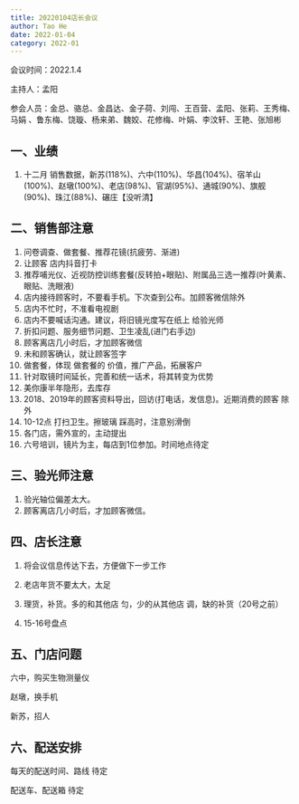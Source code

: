```yaml
---
title: 20220104店长会议
author: Tao He
date: 2022-01-04
category: 2022-01
---
```


会议时间：2022.1.4  

主持人：孟阳 

参会人员：金总、骆总、金昌达、金子荷、刘闯、王百营、孟阳、张莉、王秀梅、马娟 、鲁东梅、饶璇、杨来弟、魏姣、花修梅、叶娟、李汶轩、王艳、张旭彬


## 一、业绩

1. 十二月 销售数据，新苏(118%)、六中(110%)、华昌(104%)、宿羊山(100%)、赵墩(100%)、老店(98%)、官湖(95%)、通城(90%)、旗舰(90%)、珠江(88%)、碾庄【没听清】

   

## 二、销售部注意

1. 问卷调查、做套餐、推荐花镜(抗疲劳、渐进)
2. 让顾客 店内抖音打卡
3. 推荐哺光仪、近视防控训练套餐(反转拍+眼贴)、附属品三选一推荐(叶黄素、眼贴、洗眼液)
4. 店内接待顾客时，不要看手机。下次查到公布。加顾客微信除外
5. 店内不忙时，不准看电视剧
6. 店内不要喊话沟通。建议，将旧镜光度写在纸上 给验光师
7. 折扣问题、服务细节问题、卫生凌乱(进门右手边)
8. 顾客离店几小时后，才加顾客微信
9. 未和顾客确认，就让顾客签字
10. 做套餐，体现 做套餐的 价值，推广产品，拓展客户
11. 针对取镜时间延长，完善和统一话术，将其转变为优势
12. 美你康半年隐形，去库存
13. 2018、2019年的顾客资料导出，回访(打电话，发信息)。近期消费的顾客 除外
14. 10-12点 打扫卫生。擦玻璃 踩高时，注意别滑倒
15. 各门店，需外宣的，主动提出
16. 六号培训，镜片为主，每店到1位参加。时间地点待定



## 三、验光师注意

1. 验光轴位偏差太大。
2. 顾客离店几小时后，才加顾客微信。





## 四、店长注意

1. 将会议信息传达下去，方便做下一步工作

2. 老店年货不要太大，太足
3. 理货，补货。多的和其他店 匀，少的从其他店 调，缺的补货（20号之前）
4. 15-16号盘点



## 五、门店问题

六中，购买生物测量仪

赵墩，换手机

新苏，招人



## 六、配送安排

每天的配送时间、路线 待定

配送车、配送箱 待定






